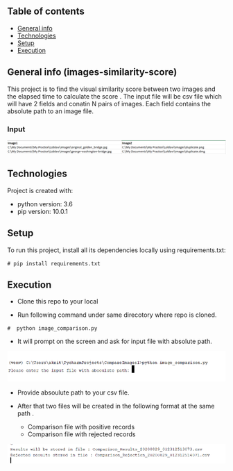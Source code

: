 ## Table of contents
* [General info](#general-info)
* [Technologies](#technologies)
* [Setup](#setup)
* [Execution](#Execution)


## General info (images-similarity-score)
This project is to find the visual similarity score between two images and the elapsed time to calculate the score . The input file will be csv file which will have 2 fields and conatin N pairs of images. Each field contains the absolute path to an image file.

### Input 

![alt text](/Input.PNG)

	
## Technologies
Project is created with:
* python version: 3.6
* pip version: 10.0.1
	
## Setup
To run this project, install all its dependencies locally using requirements.txt:

```
# pip install requirements.txt 

```
## Execution

* Clone this repo to your local 

* Run following command under same direcotory where repo is cloned.


```
#  python image_comparison.py 

```
* It will prompt on the screen and ask for input file with absolute path.

![alt text](/triggerScript.PNG)


* Provide absoulute path to your csv file.

* After that two files will be created in the following format at the same path .

	* Comparison file with positive records 
	* Comparison file with rejected records 
	
![alt text](/Result.PNG)




